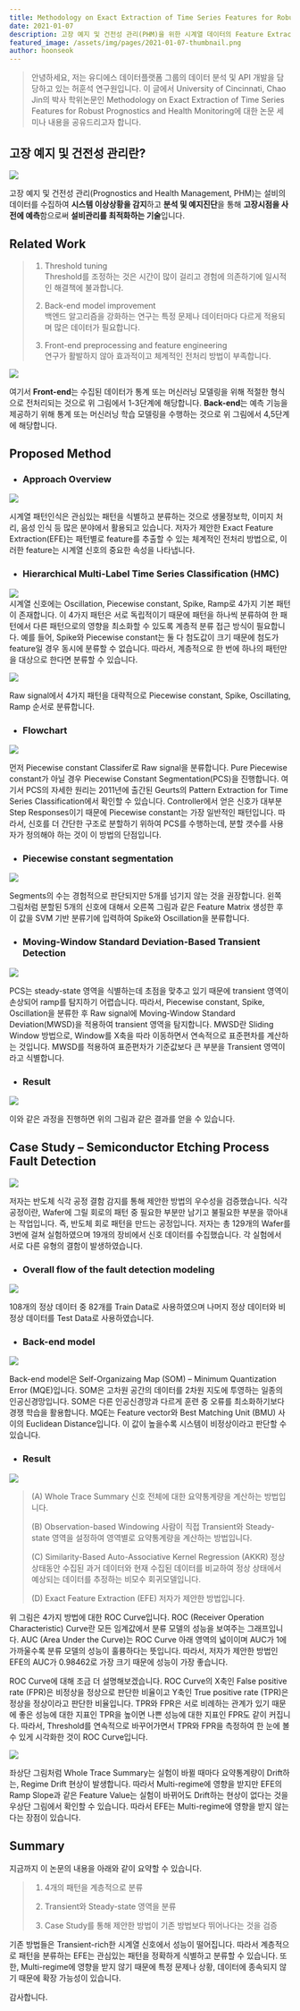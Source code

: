 ```yaml
---
title: Methodology on Exact Extraction of Time Series Features for Robust Prognostics and Health Monitoring
date: 2021-01-07
description: 고장 예지 및 건전성 관리(PHM)을 위한 시계열 데이터의 Feature Extraction 방법론
featured_image: /assets/img/pages/2021-01-07-thumbnail.png
author: hoonseok
---
```


> 안녕하세요, 저는 유디에스 데이터플랫폼 그룹의 데이터 분석 및 API 개발을 담당하고 있는 허훈석 연구원입니다. 이 글에서 University of Cincinnati, Chao Jin의 박사 학위논문인 Methodology on Exact Extraction of Time Series Features for Robust Prognostics and Health Monitoring에 대한 논문 세미나 내용을 공유드리고자 합니다.

## 고장 예지 및 건전성 관리란?

<img src="../assets/img/theme/hoonseok/phm.png">

고장 예지 및 건전성 관리(Prognostics and Health Management, PHM)는 설비의 데이터를 수집하여 **시스템 이상상황을 감지**하고 **분석 및 예지진단**을 통해 **고장시점을 사전에 예측**함으로써 **설비관리를 최적화하는 기술**입니다.

## Related Work
>1. Threshold tuning<br>
>Threshold를 조정하는 것은 시간이 많이 걸리고 경험에 의존하기에 일시적인 해결책에 불과합니다.
>
>2. Back-end model improvement<br>
>백엔드 알고리즘을 강화하는 연구는 특정 문제나 데이터마다 다르게 적용되며 많은 데이터가 필요합니다.
>
>3. Front-end preprocessing and feature engineering<br>
>연구가 활발하지 않아 효과적이고 체계적인 전처리 방법이 부족합니다.

<img src="../assets/img/theme/hoonseok/rw.png">

여기서 **Front-end**는 수집된 데이터가 통계 또는 머신러닝 모델링을 위해 적절한 형식으로 전처리되는 것으로 위 그림에서 1-3단계에 해당합니다.  **Back-end**는 예측 기능을 제공하기 위해 통계 또는 머신러닝 학습 모델링을 수행하는 것으로 위 그림에서 4,5단계에 해당합니다.

## Proposed Method

- ### Approach Overview

<img src="../assets/img/theme/hoonseok/thm.png">

시계열 패턴인식은 관심있는 패턴을 식별하고 분류하는 것으로 생물정보학, 이미지 처리, 음성 인식 등 많은 분야에서 활용되고 있습니다. 저자가 제안한 Exact Feature Extraction(EFE)는 패턴별로 feature를 추출할 수 있는 체계적인 전처리 방법으로, 이러한 feature는 시계열 신호의 중요한 속성을 나타냅니다.

- ### Hierarchical Multi-Label Time Series Classification (HMC)

<img src="../assets/img/theme/hoonseok/hmc.png"> <br> 시계열 신호에는 Oscillation, Piecewise constant, Spike, Ramp로 4가지  기본 패턴이 존재합니다. 이 4가지 패턴은 서로 독립적이기 때문에 패턴을 하나씩 분류하여 한 패턴에서 다른 패턴으로의 영향을 최소화할 수 있도록 계층적 분류 접근 방식이 필요합니다. 예를 들어, Spike와 Piecewise constant는 둘 다 첨도값이 크기 때문에 첨도가 feature일 경우 동시에 분류할 수 없습니다. 따라서, 계층적으로 한 번에 하나의 패턴만을 대상으로 한다면 분류할 수 있습니다.

<img src="../assets/img/theme/hoonseok/overview.png">

Raw signal에서 4가지 패턴을 대략적으로 Piecewise constant, Spike, Oscillating, Ramp 순서로 분류합니다.

- ### Flowchart

<img src="../assets/img/theme/hoonseok/flowchart.png">

먼저 Piecewise constant Classifer로 Raw signal을 분류합니다. Pure Piecewise constant가 아닐 경우 Piecewise Constant Segmentation(PCS)을 진행합니다. 여기서 PCS의 자세한 원리는 2011년에 출간된 Geurts의 Pattern Extraction for Time Series Classification에서 확인할 수 있습니다. Controller에서 얻은 신호가 대부분 Step Responses이기 때문에 Piecewise constant는 가장 일반적인 패턴입니다.  따라서, 신호를 더 간단한 구조로 분할하기 위하여 PCS를 수행하는데, 분할 갯수를 사용자가 정의해야 하는 것이 이 방법의 단점입니다.

- ### Piecewise constant segmentation

<img src="../assets/img/theme/hoonseok/pcs_fm.png">

Segments의 수는 경험적으로 판단되지만 5개를 넘기지 않는 것을 권장합니다. 왼쪽 그림처럼 분할된 5개의 신호에 대해서 오른쪽 그림과 같은 Feature Matrix 생성한 후 이 값을 SVM 기반 분류기에 입력하여 Spike와 Oscillation을 분류합니다. 

- ### Moving-Window Standard Deviation-Based Transient Detection

<img src="../assets/img/theme/hoonseok/mwsd.png">

PCS는 steady-state 영역을 식별하는데 초점을 맞추고 있기 때문에 transient 영역이 손상되어 ramp를 탐지하기 어렵습니다. 따라서, Piecewise constant, Spike, Oscillation을 분류한 후 Raw signal에 Moving-Window Standard Deviation(MWSD)을 적용하여 transient 영역을 탐지합니다. MWSD란 Sliding Window 방법으로, Window를 X축을 따라 이동하면서 연속적으로 표준편차를 계산하는 것입니다. MWSD를 적용하여 표준편차가 기준값보다 큰 부분을 Transient 영역이라고 식별합니다.

- ### Result

<img src="../assets/img/theme/hoonseok/result.png">

이와 같은 과정을 진행하면 위의 그림과 같은 결과를 얻을 수 있습니다.

## Case Study – Semiconductor Etching Process Fault Detection 

<img src="../assets/img/theme/hoonseok/cs-data.png">

저자는 반도체 식각 공정 결함 감지를 통해 제안한 방법의 우수성을 검증했습니다. 식각 공정이란, Wafer에 그릴 회로의 패턴 중 필요한 부분만 남기고 불필요한 부분을 깎아내는 작업입니다. 즉, 반도체 회로 패턴을 만드는 공정입니다.
저자는 총 129개의 Wafer를 3번에 걸쳐 실험하였으며 19개의 장비에서 신호 데이터를 수집했습니다. 각 실험에서 서로 다른 유형의 결함이 발생하였습니다.

- ### Overall flow of the fault detection modeling

<img src="../assets/img/theme/hoonseok/overall_flow.png">

108개의 정상 데이터 중 82개를 Train Data로 사용하였으며 나머지 정상 데이터와 비정상 데이터를 Test Data로 사용하였습니다.

- ### Back-end model

<img src="../assets/img/theme/hoonseok/back-end.png">

Back-end model은 Self-Organizaing Map (SOM) – Minimum Quantization Error (MQE)입니다. SOM은 고차원 공간의 데이터를 2차원 지도에 투영하는 일종의 인공신경망입니다. SOM은 다른 인공신경망과 다르게 훈련 중 오류를 최소화하기보다 경쟁 학습을 활용합니다.
MQE는 Feature vector와 Best Matching Unit (BMU) 사이의 Euclidean Distance입니다. 이 값이 높을수록 시스템이 비정상이라고 판단할 수 있습니다.

- ### Result

<img src="../assets/img/theme/hoonseok/cs-result.png">

> (A) Whole Trace Summary
신호 전체에 대한 요약통계량을 계산하는 방법입니다.
>
>(B) Observation-based Windowing
사람이 직접 Transient와 Steady-state 영역을 설정하여 영역별로 요약통계량을 계산하는 방법입니다.
>
>(C) Similarity-Based Auto-Associative Kernel Regression (AKKR)
정상 상태동안 수집된 과거 데이터와 현재 수집된 데이터를 비교하여 정상 상태에서 예상되는 데이터를 추정하는 비모수 회귀모델입니다.
>
>(D) Exact Feature Extraction (EFE)
저자가 제안한 방법입니다.

위 그림은 4가지 방법에 대한 ROC Curve입니다. ROC (Receiver Operation Characteristic) Curve란 모든 임계값에서 분류 모델의 성능을 보여주는 그래프입니다. AUC (Area  Under  the  Curve)는 ROC Curve 아래 영역의 넓이이며 AUC가 1에 가까울수록 분류 모델의 성능이 훌륭하다는 뜻입니다. 따라서, 저자가 제안한 방법인 EFE의 AUC가 0.98462로 가장 크기 때문에 성능이 가장 좋습니다.

ROC Curve에 대해 조금 더 설명해보겠습니다. ROC Curve의 X축인 False positive rate (FPR)은 비정상을 정상으로 판단한 비율이고 Y축인 True positive rate (TPR)은 정상을 정상이라고 판단한 비율입니다. TPR와 FPR은 서로 비례하는 관계가 있기 때문에 좋은 성능에 대한 지표인 TPR을 높이면 나쁜 성능에 대한 지표인 FPR도 같이 커집니다. 따라서, Threshold를 연속적으로 바꾸어가면서 TPR와 FPR을 측정하여 한 눈에 볼 수 있게 시각화한 것이 ROC Curve입니다.

<img src="../assets/img/theme/hoonseok/regime.png">

좌상단 그림처럼 Whole Trace Summary는 실험이 바뀔 때마다 요약통계량이 Drift하는, Regime Drift 현상이 발생합니다. 따라서 Multi-regime에 영향을 받지만 EFE의 Ramp Slope과 같은 Feature Value는 실험이 바뀌어도 Drift하는 현상이 없다는 것을 우상단 그림에서 확인할 수 있습니다. 따라서 EFE는 Multi-regime에 영향을 받지 않는다는 장점이 있습니다.

## Summary
지금까지 이 논문의 내용을 아래와 같이 요약할 수 있습니다.
>1. 4개의 패턴을 계층적으로 분류
>
>2. Transient와 Steady-state 영역을 분류
>
>3. Case Study를 통해 제안한 방법이 기존 방법보다 뛰어나다는 것을 검증

기존 방법들은 Transient-rich한 시계열 신호에서 성능이 떨어집니다. 따라서 계층적으로 패턴을 분류하는 EFE는 관심있는 패턴을 정확하게 식별하고 분류할 수 있습니다. 또한, Multi-regime에 영향을 받지 않기 때문에 특정 문제나 상황, 데이터에 종속되지 않기 때문에 확장 가능성이 있습니다.

감사합니다.
